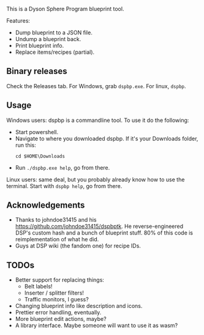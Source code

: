 This is a Dyson Sphere Program blueprint tool.

Features:
* Dump blueprint to a JSON file.
* Undump a blueprint back.
* Print blueprint info.
* Replace items/recipes (partial).

## Binary releases

Check the Releases tab. For Windows, grab `dspbp.exe`. For linux, `dspbp`.

## Usage

Windows users: dspbp is a commandline tool. To use it do the following:
* Start powershell.
* Navigate to where you downloaded dspbp. If it's your Downloads folder, run this:
  ```
  cd $HOME\Downloads
  ```
* Run `./dspbp.exe help`, go from there.

Linux users: same deal, but you probably already know how to use the terminal.
Start with `dspbp help`, go from there.

## Acknowledgements

* Thanks to johndoe31415 and his https://github.com/johndoe31415/dspbptk. He
  reverse-engineered DSP's custom hash and a bunch of blueprint stuff. 80% of
  this code is reimplementation of what he did.
* Guys at DSP wiki (the fandom one) for recipe IDs.

## TODOs

* Better support for replacing things:
  * Belt labels!
  * Inserter / splitter filters!
  * Traffic monitors, I guess?
* Changing blueprint info like description and icons.
* Prettier error handling, eventually.
* More blueprint edit actions, maybe?
* A library interface. Maybe someone will want to use it as wasm?
